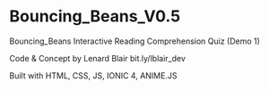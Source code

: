 # Bouncing_Beans_V0.5
Bouncing_Beans Interactive Reading Comprehension Quiz (Demo 1)

Code & Concept by Lenard Blair bit.ly/lblair_dev

Built with HTML, CSS, JS, IONIC 4, ANIME.JS



